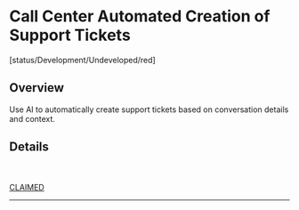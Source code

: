 <!--TODO: Replace all references to "VDA", "Developer Application", and "Developer App" with "Veritone Developer"-->
<style>
    #claim-this-flow-btn {
        display: block;
        color: #2F80ED;
        border: 1px solid #2F80ED;
        width: 170px;
        height: 30px;
        text-align: center;
        padding: 3px;
        position: relative;
        text-decoration: none;
        left: 40%;
    }
</style>
# Call Center Automated Creation of Support Tickets 
[status/Development/Undeveloped/red]


## Overview <!-- {docsify-ignore} -->
Use AI to automatically create support tickets based on conversation details and context.
## Details <!-- {docsify-ignore} -->

</br>
</br>
<a target="_blank" href="#">CLAIMED</a>
<hr>